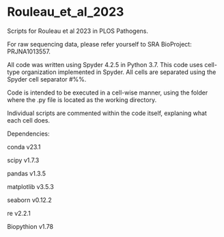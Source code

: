 # Rouleau_et_al_2023
Scripts for Rouleau et al 2023 in PLOS Pathogens.

For raw sequencing data, please refer yourself to SRA BioProject: PRJNA1013557.

All code was written using Spyder 4.2.5 in Python 3.7.
This code uses cell-type organization implemented in Spyder. All cells are separated using the Spyder cell separator #%%.

Code is intended to be executed in a cell-wise manner, using the folder where the .py file is located as the working directory. 

Individual scripts are commented within the code itself, explaning what each cell does. 

Dependencies:

conda v23.1

scipy v1.7.3

pandas v1.3.5

matplotlib v3.5.3

seaborn v0.12.2

re v2.2.1

Biopythion v1.78



